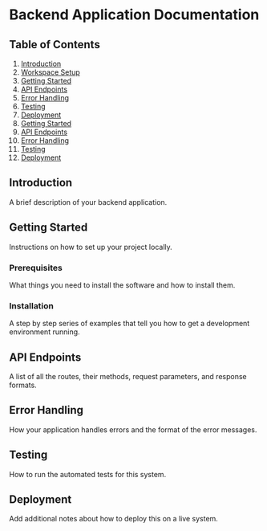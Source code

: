 # Backend Application Documentation

## Table of Contents
1. [Introduction](#introduction)
2. [Workspace Setup](#workspace-setup)
3. [Getting Started](#getting-started)
4. [API Endpoints](#api-endpoints)
5. [Error Handling](#error-handling)
6. [Testing](#testing)
7. [Deployment](#deployment)
2. [Getting Started](#getting-started)
3. [API Endpoints](#api-endpoints)
4. [Error Handling](#error-handling)
5. [Testing](#testing)
6. [Deployment](#deployment)

## Introduction
A brief description of your backend application.

## Getting Started
Instructions on how to set up your project locally.

### Prerequisites
What things you need to install the software and how to install them.

### Installation
A step by step series of examples that tell you how to get a development environment running.

## API Endpoints
A list of all the routes, their methods, request parameters, and response formats.

## Error Handling
How your application handles errors and the format of the error messages.

## Testing
How to run the automated tests for this system.

## Deployment
Add additional notes about how to deploy this on a live system.